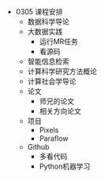 - 0305 课程安排
  - 数据科学导论 
  - 大数据实践
    - 运行MR任务
    - 看源码
  - 智能信息检索
  - 计算科学研究方法概论
  - 计算社会学导论
  - 论文
    - 师兄的论文
    - 相关方向论文
  - 项目
    - Pixels
    - Paraflow
  - Github
    - 多看代码
    - Python机器学习